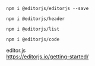```
npm i @editorjs/editorjs --save
```

```
npm i @editorjs/header
```

```
npm i @editorjs/list
```

```
npm i @editorjs/code
```

editor.js  
https://editorjs.io/getting-started/

